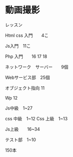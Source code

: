# 動画撮影


レッスン


Html css 入門　　4こ

Js入門　11こ


Php 入門　　16 17 18 


ネットワーク　サーバー　　9個


Webサービス部　25個



オブジェクト指向 11


Wp 12


Js中級　1~27


css 中級　1~12
Css 上級　1~13




Js上級　　16~34



テスト部　1~10





150本